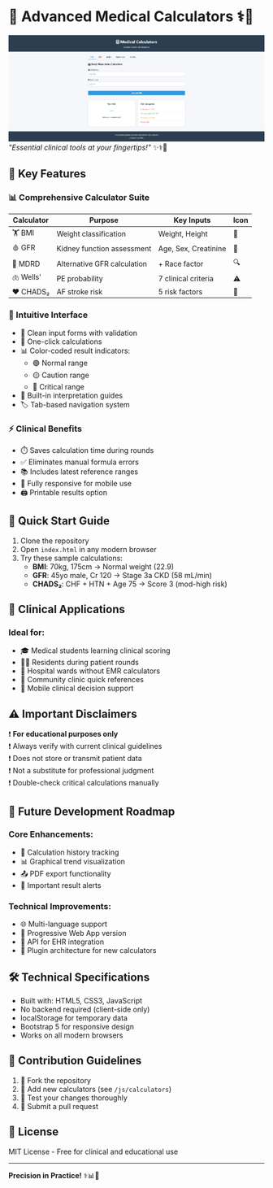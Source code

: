 # 🏥 Advanced Medical Calculators ⚕️🧮

![Medical Calculator Interface](medical-calculator.png)  
*"Essential clinical tools at your fingertips!"* ✨⚕️📱

## 🌟 Key Features

### 📊 Comprehensive Calculator Suite
| Calculator | Purpose | Key Inputs | Icon |
|------------|---------|------------|------|
| 🏋️ BMI | Weight classification | Weight, Height | 📏 |
| 🩸 GFR | Kidney function assessment | Age, Sex, Creatinine | 🧪 |
| 🧪 MDRD | Alternative GFR calculation | + Race factor | 🔍 |
| 🫁 Wells' | PE probability | 7 clinical criteria | ⚠️ |
| ❤️ CHADS₂ | AF stroke risk | 5 risk factors | 💓 |

### 🎨 Intuitive Interface
- 🔢 Clean input forms with validation
- 🎯 One-click calculations
- 📊 Color-coded result indicators:
  - 🟢 Normal range
  - 🟡 Caution range
  - 🔴 Critical range
- 📖 Built-in interpretation guides
- 🏷️ Tab-based navigation system

### ⚡ Clinical Benefits
- ⏱️ Saves calculation time during rounds
- ✅ Eliminates manual formula errors
- 📚 Includes latest reference ranges
- 📱 Fully responsive for mobile use
- 🖨️ Printable results option

## 🚀 Quick Start Guide
1. Clone the repository
2. Open `index.html` in any modern browser
3. Try these sample calculations:
   - **BMI**: 70kg, 175cm → Normal weight (22.9)
   - **GFR**: 45yo male, Cr 120 → Stage 3a CKD (58 mL/min)
   - **CHADS₂**: CHF + HTN + Age 75 → Score 3 (mod-high risk)

## 🏥 Clinical Applications
### Ideal for:
- 🎓 Medical students learning clinical scoring
- 👨‍⚕️ Residents during patient rounds
- 🏥 Hospital wards without EMR calculators
- 🏡 Community clinic quick references
- 📱 Mobile clinical decision support

## ⚠️ Important Disclaimers
❗ **For educational purposes only**  
❗ Always verify with current clinical guidelines  
❗ Does not store or transmit patient data  
❗ Not a substitute for professional judgment  
❗ Double-check critical calculations manually  

## 🌱 Future Development Roadmap
### Core Enhancements:
- 🔄 Calculation history tracking
- 📊 Graphical trend visualization
- 📤 PDF export functionality
- 🔔 Important result alerts

### Technical Improvements:
- 🌐 Multi-language support
- 📱 Progressive Web App version
- 🔗 API for EHR integration
- 🧩 Plugin architecture for new calculators

## 🛠️ Technical Specifications
- Built with: HTML5, CSS3, JavaScript
- No backend required (client-side only)
- localStorage for temporary data
- Bootstrap 5 for responsive design
- Works on all modern browsers

## 🤝 Contribution Guidelines
1. 🍴 Fork the repository
2. 📝 Add new calculators (see `/js/calculators`)
3. 🧪 Test your changes thoroughly
4. 🔀 Submit a pull request

## 📜 License
MIT License - Free for clinical and educational use

---

**Precision in Practice!** ⚕️📊🎯